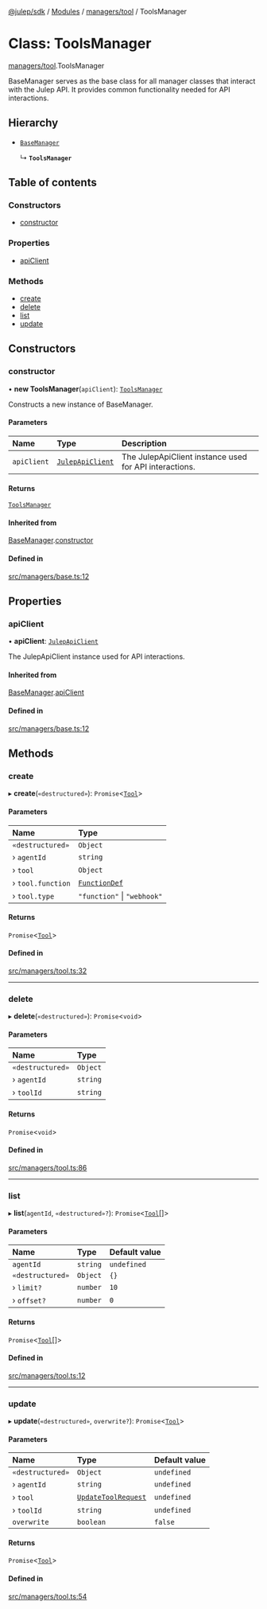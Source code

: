 [@julep/sdk](../README.md) / [Modules](../modules.md) / [managers/tool](../modules/managers_tool.md) / ToolsManager

# Class: ToolsManager

[managers/tool](../modules/managers_tool.md).ToolsManager

BaseManager serves as the base class for all manager classes that interact with the Julep API.
It provides common functionality needed for API interactions.

## Hierarchy

- [`BaseManager`](managers_base.BaseManager.md)

  ↳ **`ToolsManager`**

## Table of contents

### Constructors

- [constructor](managers_tool.ToolsManager.md#constructor)

### Properties

- [apiClient](managers_tool.ToolsManager.md#apiclient)

### Methods

- [create](managers_tool.ToolsManager.md#create)
- [delete](managers_tool.ToolsManager.md#delete)
- [list](managers_tool.ToolsManager.md#list)
- [update](managers_tool.ToolsManager.md#update)

## Constructors

### constructor

• **new ToolsManager**(`apiClient`): [`ToolsManager`](managers_tool.ToolsManager.md)

Constructs a new instance of BaseManager.

#### Parameters

| Name | Type | Description |
| :------ | :------ | :------ |
| `apiClient` | [`JulepApiClient`](api_JulepApiClient.JulepApiClient.md) | The JulepApiClient instance used for API interactions. |

#### Returns

[`ToolsManager`](managers_tool.ToolsManager.md)

#### Inherited from

[BaseManager](managers_base.BaseManager.md).[constructor](managers_base.BaseManager.md#constructor)

#### Defined in

[src/managers/base.ts:12](https://github.com/julep-ai/julep/blob/5ef4329f3848159b27fa50dabbb8e8a385f31401/sdks/ts/src/managers/base.ts#L12)

## Properties

### apiClient

• **apiClient**: [`JulepApiClient`](api_JulepApiClient.JulepApiClient.md)

The JulepApiClient instance used for API interactions.

#### Inherited from

[BaseManager](managers_base.BaseManager.md).[apiClient](managers_base.BaseManager.md#apiclient)

#### Defined in

[src/managers/base.ts:12](https://github.com/julep-ai/julep/blob/5ef4329f3848159b27fa50dabbb8e8a385f31401/sdks/ts/src/managers/base.ts#L12)

## Methods

### create

▸ **create**(`«destructured»`): `Promise`\<[`Tool`](../modules/api.md#tool)\>

#### Parameters

| Name | Type |
| :------ | :------ |
| `«destructured»` | `Object` |
| › `agentId` | `string` |
| › `tool` | `Object` |
| › `tool.function` | [`FunctionDef`](../modules/api.md#functiondef) |
| › `tool.type` | ``"function"`` \| ``"webhook"`` |

#### Returns

`Promise`\<[`Tool`](../modules/api.md#tool)\>

#### Defined in

[src/managers/tool.ts:32](https://github.com/julep-ai/julep/blob/5ef4329f3848159b27fa50dabbb8e8a385f31401/sdks/ts/src/managers/tool.ts#L32)

___

### delete

▸ **delete**(`«destructured»`): `Promise`\<`void`\>

#### Parameters

| Name | Type |
| :------ | :------ |
| `«destructured»` | `Object` |
| › `agentId` | `string` |
| › `toolId` | `string` |

#### Returns

`Promise`\<`void`\>

#### Defined in

[src/managers/tool.ts:86](https://github.com/julep-ai/julep/blob/5ef4329f3848159b27fa50dabbb8e8a385f31401/sdks/ts/src/managers/tool.ts#L86)

___

### list

▸ **list**(`agentId`, `«destructured»?`): `Promise`\<[`Tool`](../modules/api.md#tool)[]\>

#### Parameters

| Name | Type | Default value |
| :------ | :------ | :------ |
| `agentId` | `string` | `undefined` |
| `«destructured»` | `Object` | `{}` |
| › `limit?` | `number` | `10` |
| › `offset?` | `number` | `0` |

#### Returns

`Promise`\<[`Tool`](../modules/api.md#tool)[]\>

#### Defined in

[src/managers/tool.ts:12](https://github.com/julep-ai/julep/blob/5ef4329f3848159b27fa50dabbb8e8a385f31401/sdks/ts/src/managers/tool.ts#L12)

___

### update

▸ **update**(`«destructured»`, `overwrite?`): `Promise`\<[`Tool`](../modules/api.md#tool)\>

#### Parameters

| Name | Type | Default value |
| :------ | :------ | :------ |
| `«destructured»` | `Object` | `undefined` |
| › `agentId` | `string` | `undefined` |
| › `tool` | [`UpdateToolRequest`](../modules/api.md#updatetoolrequest) | `undefined` |
| › `toolId` | `string` | `undefined` |
| `overwrite` | `boolean` | `false` |

#### Returns

`Promise`\<[`Tool`](../modules/api.md#tool)\>

#### Defined in

[src/managers/tool.ts:54](https://github.com/julep-ai/julep/blob/5ef4329f3848159b27fa50dabbb8e8a385f31401/sdks/ts/src/managers/tool.ts#L54)
